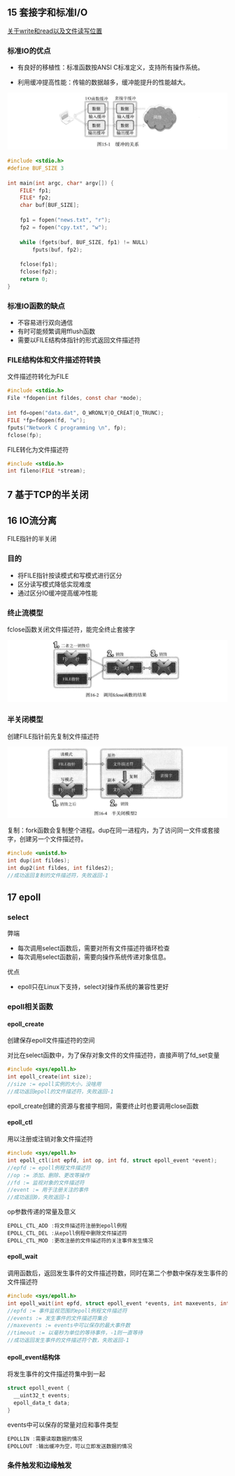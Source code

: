 ## 15 套接字和标准I/O

[关于write和read以及文件读写位置](https://blog.csdn.net/sinat_36629696/article/details/80001104)

### 标准IO的优点

- 有良好的移植性：标准函数按ANSI C标准定义，支持所有操作系统。

- 利用缓冲提高性能：传输的数据越多，缓冲能提升的性能越大。

![image-20210310133055624](../images/image-20210310133055624.png)

```c
#include <stdio.h>
#define BUF_SIZE 3

int main(int argc, char* argv[]) {
    FILE* fp1;
    FILE* fp2;
    char buf[BUF_SIZE];

    fp1 = fopen("news.txt", "r");
    fp2 = fopen("cpy.txt", "w");

    while (fgets(buf, BUF_SIZE, fp1) != NULL)
        fputs(buf, fp2);

    fclose(fp1);
    fclose(fp2);
    return 0;
}
```

### 标准IO函数的缺点

- 不容易进行双向通信
- 有时可能频繁调用fflush函数
- 需要以FILE结构体指针的形式返回文件描述符

### FILE结构体和文件描述符转换

文件描述符转化为FILE

```c
#include <stdio.h>
File *fdopen(int fildes, const char *mode);

int fd=open("data.dat", O_WRONLY|O_CREAT|O_TRUNC);
FILE *fp=fdopen(fd, "w");
fputs("Network C programming \n", fp);
fclose(fp);
```

FILE转化为文件描述符

```c
#include <stdio.h>
int fileno(FILE *stream);
```

## 7 基于TCP的半关闭

## 16 IO流分离

FILE指针的半关闭

### 目的

- 将FILE指针按读模式和写模式进行区分
- 区分读写模式降低实现难度
- 通过区分IO缓冲提高缓冲性能

### 终止流模型

fclose函数关闭文件描述符，能完全终止套接字

![image-20210310151636928](../images/image-20210310151636928.png)

### 半关闭模型

创建FILE指针前先复制文件描述符

![image-20210310151749159](../images/image-20210310151749159.png)

复制：fork函数会复制整个进程。dup在同一进程内，为了访问同一文件或套接字，创建另一个文件描述符。

```c
#include <unistd.h>
int dup(int fildes);
int dup2(int fildes, int fildes2);
//成功返回复制的文件描述符，失败返回-1
```

## 17 epoll

### select

弊端

- 每次调用select函数后，需要对所有文件描述符循环检查
- 每次调用select函数前，需要向操作系统传递对象信息。

优点

- epoll只在Linux下支持，select对操作系统的兼容性更好

### epoll相关函数

#### epoll_create

创建保存epoll文件描述符的空间

对比在select函数中，为了保存对象文件的文件描述符，直接声明了fd_set变量

```c
#include <sys/epoll.h>
int epoll_create(int size);
//size := epoll实例的大小，没啥用
//成功返回epoll的文件描述符，失败返回-1
```

epoll_create创建的资源与套接字相同，需要终止时也要调用close函数

#### epoll_ctl

用以注册或注销对象文件描述符

```c
#include <sys/epoll.h>
int epoll_ctl(int epfd, int op, int fd, struct epoll_event *event);
//epfd := epoll例程文件描述符
//op := 添加、删除、更改等操作
//fd := 监视对象的文件描述符
//event := 用于注册关注的事件
//成功返回0，失败返回-1
```

op参数传递的常量及意义

```c
EPOLL_CTL_ADD :将文件描述符注册到epoll例程
EPOLL_CTL_DEL :从epoll例程中删除文件描述符
EPOLL_CTL_MOD :更改注册的文件描述符的关注事件发生情况
```

#### epoll_wait

调用函数后，返回发生事件的文件描述符数，同时在第二个参数中保存发生事件的文件描述符

```c
#include <sys/epoll.h>
int epoll_wait(int epfd, struct epoll_event *events, int maxevents, int timeout);
//epfd := 事件监视范围的epoll例程文件描述符
//events := 发生事件的文件描述符集合
//maxevents := events中可以保存的最大事件数
//timeout := 以毫秒为单位的等待事件，-1则一直等待
//成功返回发生事件的文件描述符个数，失败返回-1
```

#### epoll_event结构体

将发生事件的文件描述符集中到一起

```c
struct epoll_event {
  __uint32_t events;
  epoll_data_t data;
}
```

events中可以保存的常量对应和事件类型

```c
EPOLLIN :需要读取数据的情况
EPOLLOUT :输出缓冲为空，可以立即发送数据的情况
```

### 条件触发和边缘触发

